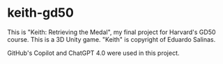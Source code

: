 # keith-gd50
This is "Keith: Retrieving the Medal", my final project for Harvard's GD50 course. This is a 3D Unity game. "Keith" is copyright of Eduardo Salinas.

GitHub's Copilot and ChatGPT 4.0 were used in this project.